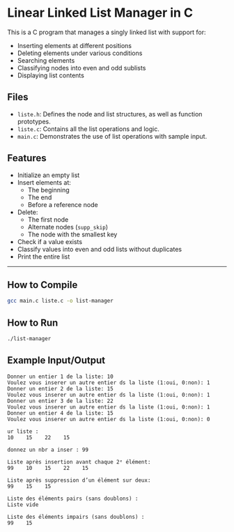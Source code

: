 # Linear Linked List Manager in C

This is a C program that manages a singly linked list with support for:
- Inserting elements at different positions
- Deleting elements under various conditions
- Searching elements
- Classifying nodes into even and odd sublists
- Displaying list contents

## Files

- `liste.h`: Defines the node and list structures, as well as function prototypes.
- `liste.c`: Contains all the list operations and logic.
- `main.c`: Demonstrates the use of list operations with sample input.

## Features

- Initialize an empty list
- Insert elements at:
  - The beginning
  - The end
  - Before a reference node
- Delete:
  - The first node
  - Alternate nodes (`supp_skip`)
  - The node with the smallest key
- Check if a value exists
- Classify values into even and odd lists without duplicates
- Print the entire list

---

## How to Compile

```bash
gcc main.c liste.c -o list-manager
```

## How to Run

```bash
./list-manager
```

## Example Input/Output

```
Donner un entier 1 de la liste: 10
Voulez vous inserer un autre entier ds la liste (1:oui, 0:non): 1
Donner un entier 2 de la liste: 15
Voulez vous inserer un autre entier ds la liste (1:oui, 0:non): 1
Donner un entier 3 de la liste: 22
Voulez vous inserer un autre entier ds la liste (1:oui, 0:non): 1
Donner un entier 4 de la liste: 15
Voulez vous inserer un autre entier ds la liste (1:oui, 0:non): 0

ur liste : 
10    15    22    15    

donnez un nbr a inser : 99

Liste après insertion avant chaque 2ᵉ élément:
99    10    15    22    15    

Liste après suppression d’un élément sur deux:
99    15    15    

Liste des éléments pairs (sans doublons) :
Liste vide

Liste des éléments impairs (sans doublons) :
99    15    
```

